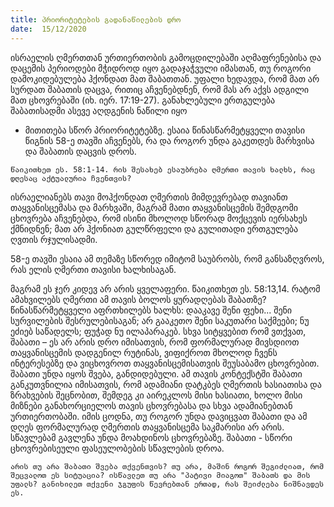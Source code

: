 ```yaml
---
title: პრიორიტეტების გადანაწილების დრო
date:  15/12/2020
---
```


ისრაელის ღმერთთან ურთიერთობის გამოცდილებაში აღმაფრენებისა და დაცემის პერიოდები მჭიდროდ იყო გადაჯაჭვული იმასთან, თუ როგორი დამოკიდებულება ჰქონდათ მათ შაბათთან. უფალი ხედავდა, რომ მათ არ სურდათ შაბათის დაცვა, რითიც აჩვენებდნენ, რომ მას არ აქვს ადგილი მათ ცხოვრებაში (იხ. იერ. 17:19-27). განახლებული ერთგულება შაბათისადმი ასევე აღდგენის ნაწილი იყო 
- მითითება სწორ პრიორიტეტებზე. ესაია წინასწარმეტყველი თავისი წიგნის  58-ე თავში აჩვენებს, რა და როგორ უნდა გაკეთდეს მარხვისა და შაბათის დაცვის დროს.

`წაიკითხეთ ეს. 58:1-14. რის შესახებ ესაუბრება ღმერთი თავის ხალხს, რაც დღესაც აქტუალურია ჩვენთვის?`

ისრაელიანებს თავი მოჰქონდათ ღმერთის მიმდევრებად თავიანთ თაყვანისცემასა და მარხვაში, მაგრამ მათი თაყვანისცემის შემდგომი ცხოვრება აჩვენებდა, რომ ისინი მხოლოდ სწორად მოქცევის იერსახეს ქმნიდნენ; მათ არ ჰქონიათ გულწრფელი და გულითადი ერთგულება ღვთის რჯულისადმი.

58-ე თავში ესაია ამ თემაზე სწორედ იმიტომ საუბრობს, რომ განსაზღვროს, რას ელის ღმერთი თავისი ხალხისაგან.

მაგრამ ეს ჯერ კიდევ არ არის ყველაფერი. წაიკითხეთ ეს. 58:13,14. რატომ ამახვილებს ღმერთი ამ თავის ბოლოს ყურადღებას შაბათზე? წინასწარმეტყველი აფრთხილებს ხალხს: დააკავე შენი ფეხი... შენი სურვილების შესრულებისაგან; არ გააკეთო შენი საკუთარი საქმეები; ნუ ეძიებ საწადელს; ფუჭად ნუ ილაპარაკებ. სხვა სიტყვებით რომ ვთქვათ, შაბათი – ეს არ არის დრო იმისათვის, რომ ფორმალურად მივსდიოთ თაყვანისცემის დადგენილ რუტინას,  ვიფიქროთ მხოლოდ ჩვენს ინტერესებზე და ვიცხოვროთ თაყვანისცემისათვის შეუსაბამო ცხოვრებით. შაბათი უნდა იყოს შვება, განდიდებული. ამ თავის კონტექსტში შაბათი განკუთვნილია იმისათვის, რომ ადამიანი დატკბეს ღმერთის ხასიათისა და ზრახვების შეცნობით, შემდეგ კი აირეკლოს მისი ხასიათი, ხოლო  მისი მიზნები განახორციელოს თავის ცხოვრებასა და სხვა ადამიანებთან ურთიერთობაში. იმის ცოდნა, თუ როგორ უნდა დავიცვათ შაბათი და ამ დღეს ფორმალურად ღმერთის თაყვანისცემა საკმარისი არ არის. სწავლებამ გავლენა უნდა მოახდინოს ცხოვრებაზე. შაბათი - სწორი ცხოვრებისეული ფასეულობების სწავლების დროა.

`არის თუ არა შაბათი შვება თქვენთვის? თუ არა, მაშინ როგორ შეგიძლიათ, რომ შეცვალოთ ეს სიტუაცია? ისწავლეთ თუ არა "პატივი მიაგოთ" შაბათს და მის უფალს? განიხილეთ თქვენი ჯგუფის წევრებთან ერთად, რას შეიძლება ნიშნავდეს ეს.`